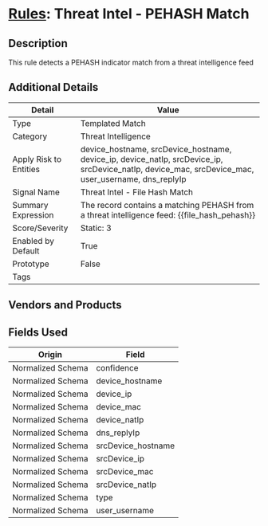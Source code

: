 # [Rules](README.md): Threat Intel - PEHASH Match

## Description
This rule detects a PEHASH indicator match from a threat intelligence feed

## Additional Details
|Detail|Value|
|----|----|
|Type|Templated Match|
|Category|Threat Intelligence|
|Apply Risk to Entities|device_hostname, srcDevice_hostname, device_ip, device_natIp, srcDevice_ip, srcDevice_natIp, device_mac, srcDevice_mac, user_username, dns_replyIp|
|Signal Name|Threat Intel - File Hash Match|
|Summary Expression|The record contains a matching PEHASH from a threat intelligence feed: {{file_hash_pehash}}|
|Score/Severity|Static: 3|
|Enabled by Default|True|
|Prototype|False|
|Tags||
## Vendors and Products


## Fields Used

|Origin|Field|
|----|----|
|Normalized Schema|confidence|
|Normalized Schema|device_hostname|
|Normalized Schema|device_ip|
|Normalized Schema|device_mac|
|Normalized Schema|device_natIp|
|Normalized Schema|dns_replyIp|
|Normalized Schema|srcDevice_hostname|
|Normalized Schema|srcDevice_ip|
|Normalized Schema|srcDevice_mac|
|Normalized Schema|srcDevice_natIp|
|Normalized Schema|type|
|Normalized Schema|user_username|


